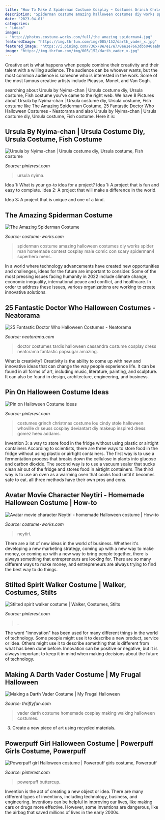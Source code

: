 ```yaml
---
title: "How To Make A Spiderman Costume Cosplay ~ Costumes Grinch Christmas Costume Lou Cindy Stole Halloween Whoville Dr Seuss Cosplay Deviantart Diy Makeup Inspired Dress Gomez Heex Addams"
description: "Spiderman costume amazing halloween costumes diy works spider man homemade contest cosplay male comic con scary spiderman4 superhero mens"
date: "2023-04-01"
categories:
- "ideas"
images:
- "http://photos.costume-works.com/full/the_amazing_spiderman4.jpg"
featuredImage: "https://img.thrfun.com/img/005/152/darth_vader_x.jpg"
featured_image: "https://i.pinimg.com/736x/8e/e1/e7/8ee1e7663dbb040aab813696e1885f7b--the-grinch-stole-christmas-christmas-.jpg"
image: "https://img.thrfun.com/img/005/152/darth_vader_x.jpg"
---
```



Creative art is what happens when people combine their creativity and their talent with a willing audience. The audience can be whoever wants, but the most common audience is someone who is interested in the work. Some of the most famous creative artists include Picasso, Monet, and Van Gogh.

	

		
searching about Ursula by Nyima-chan | Ursula costume diy, Ursula costume, Fish costume you've came to the right web. We have 8 Pictures about Ursula by Nyima-chan | Ursula costume diy, Ursula costume, Fish costume like The Amazing Spiderman Costume, 25 Fantastic Doctor Who Halloween Costumes - Neatorama and also Ursula by Nyima-chan | Ursula costume diy, Ursula costume, Fish costume. Here it is:
		
    
## Ursula By Nyima-chan | Ursula Costume Diy, Ursula Costume, Fish Costume

<img loading=lazy src="https://i.pinimg.com/736x/48/5b/ba/485bba553ee784aef8c31cc66e9b998e.jpg" onerror="this.onerror=null;this.src='https://tse4.mm.bing.net/th?id=OIP.wG1vgNY1OvLoIxMT8JUzIQHaJ3&amp;pid=15.1';" alt="Ursula by Nyima-chan | Ursula costume diy, Ursula costume, Fish costume">

_Source: pinterest.com_

>ursula nyima. 

	

Idea 1: What is your go-to idea for a project?
Idea 1: A project that is fun and easy to complete.
Idea 2: A project that will make a difference in the world.

Idea 3: A project that is unique and one of a kind.

    
## The Amazing Spiderman Costume

<img loading=lazy src="http://photos.costume-works.com/full/the_amazing_spiderman4.jpg" onerror="this.onerror=null;this.src='https://tse4.mm.bing.net/th?id=OIP.-wiZoe9cLfjS6Ce1M7lfjQHaJ3&amp;pid=15.1';" alt="The Amazing Spiderman Costume">

_Source: costume-works.com_

>spiderman costume amazing halloween costumes diy works spider man homemade contest cosplay male comic con scary spiderman4 superhero mens. 

	

In a world where technology advancements have created new opportunities and challenges, ideas for the future are important to consider. Some of the most pressing issues facing humanity in 2022 include climate change, economic inequality, international peace and conflict, and healthcare. In order to address these issues, various organizations are working to create innovative solutions.

    
## 25 Fantastic Doctor Who Halloween Costumes - Neatorama

<img loading=lazy src="https://uploads.neatorama.com/images/posts/435/66/66435/1382851721-0.jpg" onerror="this.onerror=null;this.src='https://tse4.mm.bing.net/th?id=OIP.BjWiVIbwDEdnabAB4nbezQHaLE&amp;pid=15.1';" alt="25 Fantastic Doctor Who Halloween Costumes - Neatorama">

_Source: neatorama.com_

>doctor costumes tardis halloween cassandra costume cosplay dress neatorama fantastic popsugar amazing. 

	

What is creativity?
Creativity is the ability to come up with new and innovative ideas that can change the way people experience life. It can be found in all forms of art, including music, literature, painting, and sculpture. It can also be found in design, architecture, engineering, and business.

    
## Pin On Halloween Costume Ideas

<img loading=lazy src="https://i.pinimg.com/736x/8e/e1/e7/8ee1e7663dbb040aab813696e1885f7b--the-grinch-stole-christmas-christmas-.jpg" onerror="this.onerror=null;this.src='https://tse4.mm.bing.net/th?id=OIP.hEuIWMrYwcbLkH7ebiiNSgHaLH&amp;pid=15.1';" alt="Pin on Halloween Costume Ideas">

_Source: pinterest.com_

>costumes grinch christmas costume lou cindy stole halloween whoville dr seuss cosplay deviantart diy makeup inspired dress gomez heex addams. 

	

Invention 3: a way to store food in the fridge without using plastic or airtight containers
According to scientists, there are three ways to store food in the fridge without using plastic or airtight containers. The first way is to use a fermentation process that breaks down the cellulose in plants into glucose and carbon dioxide. The second way is to use a vacuum sealer that sucks clean air out of the fridge and stores food in airtight containers. The third way is to use an oven as a warming oven that cooks food until it becomes safe to eat. all three methods have their own pros and cons.

    
## Avatar Movie Character Neytiri - Homemade Halloween Costume | How-to

<img loading=lazy src="https://photos.costume-works.com/full/neytiri.jpg" onerror="this.onerror=null;this.src='https://tse2.mm.bing.net/th?id=OIP.FuyCuTkqeCpLaIiT1HZFjQHaLv&amp;pid=15.1';" alt="Avatar movie character Neytiri - homemade Halloween costume | How-to">

_Source: costume-works.com_

>neytiri. 

	

There are a lot of new ideas in the world of business. Whether it's developing a new marketing strategy, coming up with a new way to make money, or coming up with a new way to bring people together, there is always something that entrepreneurs are looking for. There are so many different ways to make money, and entrepreneurs are always trying to find the best way to do things.

    
## Stilted Spirit Walker Costume | Walker, Costumes, Stilts

<img loading=lazy src="https://i.pinimg.com/736x/ab/d4/17/abd417ee3031a19bf2d173808a25cea2.jpg" onerror="this.onerror=null;this.src='https://tse1.mm.bing.net/th?id=OIP.LUdEH0UZ56zNm-zr9edR4wHaJ8&amp;pid=15.1';" alt="Stilted spirit walker costume | Walker, Costumes, Stilts">

_Source: pinterest.com_

>. 

	

The word "innovation" has been used for many different things in the world of technology. Some people might use it to describe a new product, service or idea. Others might use it to describe something that is different from what has been done before. Innovation can be positive or negative, but it is always important to keep it in mind when making decisions about the future of technology.

    
## Making A Darth Vader Costume | My Frugal Halloween

<img loading=lazy src="https://img.thrfun.com/img/005/152/darth_vader_x.jpg" onerror="this.onerror=null;this.src='https://tse1.mm.bing.net/th?id=OIP.ThLLWg75tG6PtTzuPaH17AHaLG&amp;pid=15.1';" alt="Making a Darth Vader Costume | My Frugal Halloween">

_Source: thriftyfun.com_

>vader darth costume homemade cosplay making walking halloween costumes. 

	

3. Create a new piece of art using recycled materials.

    
## Powerpuff Girl Halloween Costume | Powerpuff Girls Costume, Powerpuff

<img loading=lazy src="https://i.pinimg.com/736x/4d/96/87/4d9687b5be9a96f08930745d7cbce395.jpg" onerror="this.onerror=null;this.src='https://tse3.mm.bing.net/th?id=OIP.G6XqkZYYYBuIMrvo41qw4wHaJ3&amp;pid=15.1';" alt="Powerpuff girl Halloween costume | Powerpuff girls costume, Powerpuff">

_Source: pinterest.com_

>powerpuff buttercup. 

	

Invention is the act of creating a new object or idea. There are many different types of inventions, including technology, business, and engineering. Inventions can be helpful in improving our lives, like making cars or drugs more effective. However, some inventions are dangerous, like the airbag that saved millions of lives in the early 2000s.

